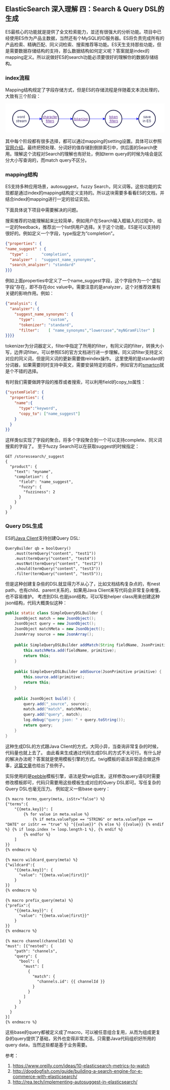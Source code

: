 ## ElasticSearch 深入理解 四：Search & Query DSL的生成
ES最核心的功能就是提供了全文检索能力，並还有很强大的分析功能。项目中已经使用ES作为产品主数据，当然还有个MySQL的ID服务器。ES将负责完成所有的产品检索、精确匹配、同义词检索、搜索推荐等功能。ES天生支持那些功能，但是需要数据存储结构的支持，那么数据结构如何定义呢？答案就是index的mapping定义。所以说做好ES的search功能必须要很好的理解你的数据存储结构。

### index流程
Mapping结构规定了字段存储方式，但是ES的存储流程是伴随着文本流处理的，大致有三个阶段：

![tokenizer](./tokenizer.png)

其中每个阶段都有很多选择，都可以通过mapping的setting设置。具体可以参照[官网介绍](https://www.elastic.co/guide/en/elasticsearch/reference/current/analysis-analyzers.html)。最终把预处理、分词好的值存储到倒排索引中，供后面的Search使用。理解这个流程对Search的理解也有好处，例如term query的时候为啥会是区分大小写查询的，而match query不区分。

### mapping结构
ES支持多种应用场景，autosuggest，fuzzy Search，同义词等。这些功能的实现都是通过index的mapping结构定义支持的。所以这块需要多看看ES的文档，并结合index的mapping进行一定的验证实验。

下面具体说下项目中需要解决的问题。

搜索推荐的功能理解起来比较简单，例如用户在Search输入框输入的过程中，给一定的feedback，推荐出一个list供用户选择。关于这个功能，ES是可以支持的很好的。例如定义一个字段，type指定为“completion”。

```json
{"properties": {
"name_suggest" : {
  "type" :      "completion",
  "analyzer" :  "suggest_name_synonyms",
  "search_analyzer": "standard"
}}}
```

例如上面properties中定义了一个name_suggest字段，这个字段作为一个“虚拟字段”存在，即不存在doc value中。需要注意的是analyzer，这个对推荐效果有关键的影响作用。例如：

```json
{"analysis": {
  "analyzer": {
    "suggest_name_synonyms": {
      "type":      "custom",
      "tokenizer": "standard",
      "filter":    [ "name_synonyms","lowercase","myNGramFilter" ]
}}}}
```

tokenizer为分词器定义，filter中指定了所用的filter，有同义词的filter，转换大小写，边界词filter。可以参照ES的官方文档进行进一步理解。同义词filter支持定义对应的同义词，但是同义词的更新需要做reindex操作。
这里使用的是standard的分词器，如果需要同时支持中英文，需要安装特定的插件，例如官方的[smartcn](https://www.elastic.co/guide/en/elasticsearch/plugins/5.1/analysis-smartcn.html)就是个不错的选择。

有时我们需要做跨字段的推荐或者搜索，可以利用field的copy_to属性：

```json
{"systemField": {
  "properties": {
    "name":{
      "type":"keyword",
      "copy_to": ["name_suggest"]
    }
  }
}}
```

这样类似实现了字段的聚合。将多个字段聚合到一个可以支持complete、同义词搜索的字段了。
至于fuzzy Search可以在获取suggest的时候指定：

```
GET /storessearch/_suggest
{
  "product": {
    "text": "myname",
    "completion": {
      "field": "name_suggest",
      "fuzzy": {
        "fuzziness": 2
      }
    }
  }
}
```

### Query DSL生成
ES的[Java Client](https://www.elastic.co/guide/en/elasticsearch/client/java-api/current/java-compound-queries.html)支持创建Query DSL:

```
QueryBuilder qb = boolQuery()
    .must(termQuery("content", "test1"))    
    .must(termQuery("content", "test4"))    
    .mustNot(termQuery("content", "test2")) 
    .should(termQuery("content", "test3"))  
    .filter(termQuery("content", "test5"));
```

但是这种创建复杂些的DSL就显得力不从心了，比如文档结构复杂点的，有nest path，也有child、parent关系的，如果用Java Client来写代码会非常复杂难懂，也不容易维护。
考虑到DSL也是json结构，可以写些helper class用来创建这种json结构，代码大概类似这种：

```java
public static class SimpleQueryDSLBuilder {
    JsonObject match = new JsonObject();
    JsonObject query = new JsonObject();
    JsonObject matchMeta = new JsonObject();
    JsonArray source = new JsonArray();

    public SimpleQueryDSLBuilder addMatch(String fieldName, JsonPrimitive primitive) {
        this.matchMeta.add(fieldName, primitive);
        return this;
    }

    public SimpleQueryDSLBuilder addSource(JsonPrimitive primitive) {
        this.source.add(primitive);
        return this;
    }

    public JsonObject build() {
        query.add("_source", source);
        match.add("match", matchMeta);
        query.add("query", match);
        log.debug("query json: " + query.toString());
        return query;
    }
}
```

这种生成DSL的方式跟Java Client的方式，大同小异，当查询非常复杂的时候，代码量也就上去了。
由此看来生成通过代码生成DSL的方式不太可行。有什么好的解决办法呢？答案就是使用模板引擎的方式。twig模板的语法非常适合做这件事，[这篇文章](https://amsterdam.luminis.eu/2016/07/25/the-new-elasticsearch-java-rest-client-part-2/)也给出了些例子。

实际使用的是[pebble](http://www.mitchellbosecke.com/pebble/home)模板引擎，语法是受twig启发。这样修改query语句时需要修改模板即可，代码只需要用这些模板生成对应的Query DSL即可。写任复杂的Query DSL也毫无压力。
例如定义一些base query：

```
{% macro terms_query(meta, isStr="false") %}
{"terms":{
    "{{meta.key}}": [
        {% for value in meta.value %}
            {% if meta.valueType == "STRING" or meta.valueType == "DATE" or isStr == "true" %} "{{value}}" {% else %} {{value}} {% endif %} {% if loop.index != loop.length-1 %}, {% endif %}
        {% endfor %}
    ]
}}
{% endmacro %}

{% macro wildcard_query(meta) %}
{"wildcard":{
    "{{meta.key}}": {
      "value": "{{meta.value|first}}"
    }
}}
{% endmacro %}

{% macro prefix_query(meta) %}
{"prefix":{
    "{{meta.key}}": {
      "value": "{{meta.value|first}}"
    }
}}
{% endmacro %}

{% macro channel(channelId) %}
"must": [{"nested": {
    "path": "channels",
    "query": {
      "bool": {
        "must": [
          {
            "match": {
              "channels.id": {{ channelId }}
            }
          }
        ]
      }
    }
  }
}]
{% endmacro %}
```

这些base的query都被定义成了macro，可以被任意组合复用，从而为组成更复杂的query提供了基础，另外也变得非常灵活。只需要Java代码组织好所用的query data，当然这些都是基于业务需要。
    
参考：
1. https://www.oreilly.com/ideas/10-elasticsearch-metrics-to-watch
2. http://dogdogfish.com/guide/building-a-search-engine-for-e-commerce-with-elasticsearch/
3. http://rea.tech/implementing-autosuggest-in-elasticsearch/

